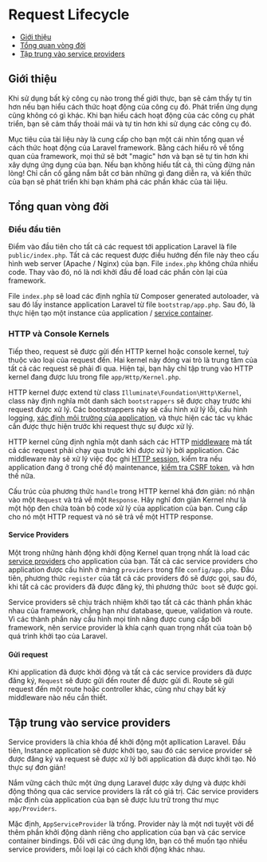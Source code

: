 # Request Lifecycle

- [Giới thiệu](#introduction)
- [Tổng quan vòng đời](#lifecycle-overview)
- [Tập trung vào service providers](#focus-on-service-providers)

<a name="introduction"></a>
## Giới thiệu

Khi sử dụng bất kỳ công cụ nào trong thế giới thực, bạn sẽ cảm thấy tự tin hơn nếu bạn hiểu cách thức hoạt động của công cụ đó. Phát triển ứng dụng cũng không có gì khác. Khi bạn hiểu cách hoạt động của các công cụ phát triển, bạn sẽ cảm thấy thoải mái và tự tin hơn khi sử dụng các công cụ đó.

Mục tiêu của tài liệu này là cung cấp cho bạn một cái nhìn tổng quan về cách thức hoạt động của Laravel framework. Bằng cách hiểu rõ về tổng quan của framework, mọi thứ sẽ bớt "magic" hơn và bạn sẽ tự tin hơn khi xây dựng ứng dụng của bạn. Nếu bạn không hiểu tất cả, thì cũng đừng nản lòng! Chỉ cần cố gắng nắm bắt cơ bản những gì đang diễn ra, và kiến thức của bạn sẽ phát triển khi bạn khám phá các phần khác của tài liệu.

<a name="lifecycle-overview"></a>
## Tổng quan vòng đời

### Điều đầu tiên

Điểm vào đầu tiên cho tất cả các request tới application Laravel là file `public/index.php`. Tất cả các request được điều hướng đến file này theo cấu hình web server (Apache / Nginx) của bạn. File `index.php` không chứa nhiều code. Thay vào đó, nó là nơi khởi đầu để load các phần còn lại của framework.

File `index.php` sẽ load các định nghĩa từ Composer generated autoloader, và sau đó lấy instance application Laravel từ file `bootstrap/app.php`. Sau đó, là thực hiện tạo một instance của application / [service container](/docs/{{version}}/container).

### HTTP và Console Kernels

Tiếp theo, request sẽ được gửi đến HTTP kernel hoặc console kernel, tuỳ thuộc vào loại của request đến. Hai kernel này đóng vai trò là trung tâm của tất cả các request sẽ phải đi qua. Hiện tại, bạn hãy chỉ tập trung vào HTTP kernel đang được lưu trong file `app/Http/Kernel.php`.

HTTP kernel được extend từ class `Illuminate\Foundation\Http\Kernel`, class này định nghĩa môt danh sách `bootstrappers` sẽ được chạy trước khi request được xử lý. Các bootstrappers này sẽ cấu hình xử lý lỗi, cấu hình logging, [xác định môi trường của application](/docs/{{version}}/configuration#environment-configuration), và thực hiện các tác vụ khác cần được thực hiện trước khi request thực sự được xử lý.

HTTP kernel cũng định nghĩa một danh sách các HTTP [middleware](/docs/{{version}}/middleware) mà tất cả các request phải chạy qua trước khi được xử lý bởi application. Các middleware này sẽ xử lý việc đọc ghi [HTTP session](/docs/{{version}}/session), kiểm tra nếu application đang ở trong chế độ maintenance, [kiểm tra CSRF token](/docs/{{version}}/csrf), và hơn thế nữa.

Cấu trúc của phương thức `handle` trong HTTP kernel khá đơn giản: nó nhận vào một `Request` và trả về một `Response`. Hãy nghĩ đơn giản Kernel như là một hộp đen chứa toàn bộ code xử lý của application của bạn. Cung cấp cho nó một HTTP request và nó sẽ trả về một HTTP response.

#### Service Providers

Một trong những hành động khởi động Kernel quan trọng nhất là load các [service providers](/docs/{{version}}/providers) cho application của bạn. Tất cả các service providers cho application được cấu hình ở mảng `providers` trong file `config/app.php`. Đầu tiên, phương thức `register` của tất cả các providers đó sẽ được gọi, sau đó, khi tất cả các providers đã được đăng ký, thì phương thức` boot` sẽ được gọi.

Service providers sẽ chịu trách nhiệm khởi tạo tất cả các thành phần khác nhau của framework, chẳng hạn như database, queue, validation và route. Vì các thành phần này cấu hình mọi tính năng được cung cấp bởi framework, nên service provider là khía cạnh quan trọng nhất của toàn bộ quá trình khởi tạo của Laravel.

#### Gửi request

Khi application đã được khởi động và tất cả các service providers đã được đăng ký, `Request` sẽ được gửi đến router để được gửi đi. Route sẽ gửi request đến một route hoặc controller khác, cũng như chạy bất kỳ middleware nào nếu cần thiết.

<a name="focus-on-service-providers"></a>
## Tập trung vào service providers

Service providers là chìa khóa để khởi động một apllication Laravel. Đầu tiên, Instance application sẽ được khởi tạo, sau đó các service provider sẽ được đăng ký và request sẽ được xử lý bởi application đã được khởi tạo. Nó thực sự đơn giản!

Nắm vững cách thức một ứng dụng Laravel được xây dựng và được khởi động thông qua các service providers là rất có giá trị. Các service providers mặc định của application của bạn sẽ được lưu trữ trong thư mục `app/Providers`.

Mặc định, `AppServiceProvider` là trống. Provider này là một nơi tuyệt vời để thêm phần khởi động dành riêng cho application của bạn và các service container bindings. Đối với các ứng dụng lớn, bạn có thể muốn tạo nhiều service providers, mỗi loại lại có cách khởi động khác nhau.

